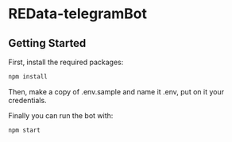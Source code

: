 # REData-telegramBot

## Getting Started

First, install the required packages:

```bash
npm install
```

Then, make a copy of .env.sample and name it .env, put on it your credentials.

Finally you can run the bot with:

```bash
npm start
```
